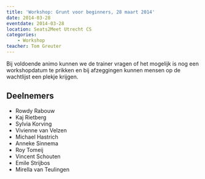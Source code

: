 ```yaml
---
title: 'Workshop: Grunt voor beginners, 28 maart 2014'
date: 2014-03-28
eventdate: 2014-03-28
location: Seats2Meet Utrecht CS
categories:
    - Workshop
teacher: Tom Greuter
---
```


Bij voldoende animo kunnen we de trainer vragen of het mogelijk is nog een workshopdatum te prikken en bij afzeggingen kunnen mensen op de wachtlijst een plekje krijgen.

## Deelnemers

-   Rowdy Rabouw
-   Kaj Rietberg
-   Sylvia Korving
-   Vivienne van Velzen
-   Michael Hastrich
-   Anneke Sinnema
-   Roy Tomeij
-   Vincent Schouten
-   Emile Strijbos
-   Mirella van Teulingen
